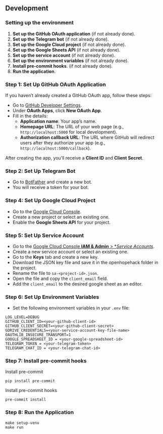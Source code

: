 
## Development

### Setting up the environment

1. **Set up the GitHub OAuth application** (if not already done).
2. **Set up the Telegram bot** (if not already done).
3. **Set up the Google Cloud project** (if not already done).
4. **Set up the Google Sheets API** (if not already done).
5. **Set up the service account** (if not already done).
6. **Set up the environment variables** (if not already done).
7. **Install pre-commit hooks**. (if not already done).
8. **Run the application**.

### Step 1: Set Up GitHub OAuth Application

If you haven’t already created a GitHub OAuth app, follow these steps:

- Go to [GitHub Developer Settings](https://github.com/settings/developers).
- Under **OAuth Apps**, click **New OAuth App**.
- Fill in the details:
  - **Application name**: Your app’s name.
  - **Homepage URL**: The URL of your web page (e.g., `http://localhost:5000` for local development).
  - **Authorization callback URL**: The URL where GitHub will redirect users after they authorize your app (e.g., `http://localhost:5000/callback`).

After creating the app, you’ll receive a **Client ID** and **Client Secret**.

### Step 2: Set Up Telegram Bot

- Go to [BotFather](https://t.me/botfather) and create a new bot.
- You will receive a token for your bot.

### Step 4: Set Up Google Cloud Project

- Go to the [Google Cloud Console](https://console.cloud.google.com/).
- Create a new project or select an existing one.
- Enable the **Google Sheets API** for your project.

### Step 5: Set Up Service Account

- Go to the [Google Cloud Console **IAM & Admin** > **Service Accounts*](https://console.cloud.google.com/iam-admin/serviceaccounts).
- Create a new service account or select an existing one.
- Go to the **Keys** tab and create a new key.
- Download the JSON key file and save it in the openhopehack folder in the project.
- Rename the file to `sa-<project-id>.json`.
- Open the file and copy the `client_email` field.
- Add the `client_email` to the desired google sheet as an editor.

### Step 6: Set Up Environment Variables

- Set the following environment variables in your `.env` file:

```
LOG_LEVEL=DEBUG
GITHUB_CLIENT_ID=<your-github-client-id>
GITHUB_CLIENT_SECRET=<your-github-client-secret>
GDRIVE_CREDENTIALS=<your-service-account-key-file-name>
OAUTHLIB_INSECURE_TRANSPORT=1
GOOGLE_SPREADSHEET_ID = <your-google-spreadsheet-id>
TELEGRAM_TOKEN = <your-telegram-token>
TELEGRAM_CHAT_ID = <your-telegram-chat-id>
```

### Step 7: Install pre-commit hooks

Install pre-commit
```
pip install pre-commit
```

Install pre-commit hooks
```
pre-commit install
```

### Step 8: Run the Application

```
make setup-venv
make run
```
